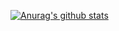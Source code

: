 [![Anurag's github stats](https://github-readme-stats.vercel.app/api?username=jinmang2&show_icons=true&theme=radical)](https://github.com/anuraghazra/github-readme-stats)
